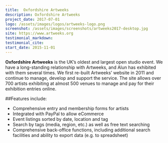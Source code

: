 ```yaml
---
title:  Oxfordshire Artweeks
description: Oxfordshire Artweeks
project_date: 2017-07-01
logo: /assets/images/logos/artweeks-logo.png
screenshot: /assets/images/screenshots/artweeks2017-desktop.jpg
site: https://www.artweeks.org
testimonial_markdown: 
testimonial_cite: 
start_date: 2015-11-01
---
```


**Oxfordshire Artweeks** is the UK’s oldest and largest open studio event.  We have a long-standing relationship with Artweeks, and Alun has exhibited with them several times. We first re-built Artweeks’ website in 2011 and continue to manage, develop and support the service.  The site allows over 700 artists exhibiting at almost 500 venues to manage and pay for their exhibition entries online.  

##Features include:

* Comprehensive entry and membership forms for artists
* Integrated with PayPal to allow eCommerce
* Event listings sorted by date, location and tag
* Search by tags (media, region, etc.) as well as free text searching
* Comprehensive back-office functions, including additional search facilities and ability to export data (e.g. to spreadsheet)
